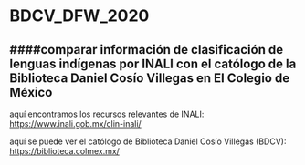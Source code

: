 # BDCV_DFW_2020

####**comparar información de clasificación de lenguas indígenas por INALI con el católogo de la Biblioteca Daniel Cosío Villegas en El Colegio de México**
---

aquí encontramos los recursos relevantes de INALI: https://www.inali.gob.mx/clin-inali/


aquí se puede ver el católogo de Biblioteca Daniel Cosío Villegas (BDCV): https://biblioteca.colmex.mx/
